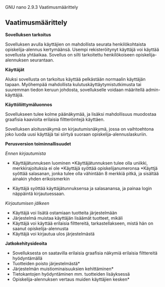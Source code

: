   GNU nano 2.9.3                                                                                   Vaatimusmäärittely                                                                                              

## Vaatimusmäärittely

**Sovelluksen tarkoitus**

Sovelluksen avulla käyttäjien on mahdollista seurata henkilökohtaista opiskelija-alennus kertymäänsä. Usempi rekisteröitynyt käyttäjä voi käyttää sovellusta yhtäaikaa. Sovellus on silti tarkoitettu henkilökoiseen opiskelija-alennuksen seurantaan. 

**Käyttäjät**

Aluksi sovellusta on tarkoitus käyttää pelkästään normaalin käyttäjän tapaan. Myöhempää mahdollista kulutuskäyttäytymistutkimusta tai suuremman tiedon keruun johdosta, sovellukselle voidaan määritellä admin-käyttäjiä. 

**Käyttöliittymäluonnos**

Sovellukseen tulee kolme päänäkymää, ja lisäksi mahdollisuus muodostaa graafisia kaavioita erilaisia filtteröintejä käyttäen.

Sovelluksen aloitusnäkymä on kirjautumisnäkymä, jossa on vaihtoehtona joko luoda uusi käyttäjä tai siirtyä suoraan opiskelija-alennuslaskuriin.

**Perusversion toiminnallisuudet**

*Ennen kirjautumista*

* Käyttäjätunnuksen luominen
	*Käyttäjätunnuksen tulee olla uniikki, merkkirajoituksia ei ole
	*Käyttäjä syöttää opiskelijanumeronsa
	*Käyttjä syöttää salasanan, jonka tulee olla vähintään 8 merkkiä pitkä, ja sisältää ainakin yhden erikoismerkin

* Käyttäjä syöttää käyttäjätunnuksensa ja salasanansa, ja painaa login näppäintä kirjautuessaan. 

*Kirjautumisen jälkeen*

* Käyttäjä voi lisätä ostamiaan tuotteita järjestelmään
* Järjestelmä muistaa käyttäjän lisäämät tuotteet, mikäli
* Käyttäjä voi käyttää erilaisia filttereitä, tarkastellakseen, mistä hän on saanut opiskelija-alennusta
* Käyttäjä voi kirjautua ulos järjestelmästä

**Jatkokehitysideoita**

* Sovelluksesta on saatavilla erilaisia graafisia näkymiä erilaisia filttereitä hyödyntämällä
* Tuotteiden poisto järjestelmästä*
* Järjestelmän muistiominaisuuksien kehittäminen*
* Tietokantojen hyödyntäminen mm. tuotteiden lisäyksessä
* Opiskelija-alennuksen vertaus muiden käyttäjien kesken*

